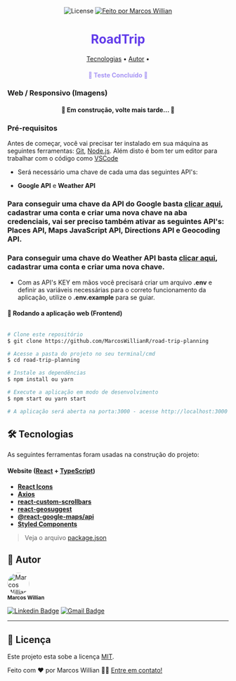 
<p align="center">
  <img alt="License" src="https://img.shields.io/badge/license-MIT-117EFF">

  <a href="https://github.com/MarcosWillianR">
    <img alt="Feito por Marcos Willian" src="http://img.shields.io/badge/feito%20por-Marcos%20Willian-%117EFF">
  </a>
</p>

<h1 align="center" style="color: #623cea; font-weight: bold">RoadTrip</h1>

<p align="center">
 <a href="#-tecnologias">Tecnologias</a> •
 <a href="#-autor">Autor</a> •
</p>

<h4 align="center" style="color: #a795f4;">🚙 Teste Concluído 🚙</h4>

### Web / Responsivo **(Imagens)**

<h4 align="center">
	🚧  Em construção, volte mais tarde... 🚧
</h4>

<!-- <p align="center" style="display: flex; align-items: flex-start; justify-content: center;">
  <img alt="RoadTrip" title="#RoadTrip" src="src/assets/desktop.gif" width="800px">
</p>

<p align="center" style="display: flex; align-items: flex-start; justify-content: center;">
  <img alt="RoadTrip" title="#RoadTrip" src="mobile1.png" width="400px">
  <img alt="RoadTrip" title="#RoadTrip" src="mobile1.png" width="400px">
</p> -->


### Pré-requisitos

Antes de começar, você vai precisar ter instalado em sua máquina as seguintes ferramentas:
[Git](https://git-scm.com), [Node.js](https://nodejs.org/en/).
Além disto é bom ter um editor para trabalhar com o código como [VSCode](https://code.visualstudio.com/)

- Será necessário uma chave de cada uma das seguintes API's:
* **Google API** e **Weather API**

### Para conseguir uma chave da **API do Google** basta [clicar aqui](https://cloud.google.com/cloud-console), cadastrar uma conta e criar uma nova chave na aba **credenciais**, vai ser preciso também ativar as seguintes API's: **Places API,** **Maps JavaScript API,** **Directions API e** **Geocoding API.**

### Para conseguir uma chave do **Weather API** basta [clicar aqui](https://openweathermap.org/api), cadastrar uma conta e criar uma nova chave.

- Com as API's KEY em mãos você precisará criar um arquivo **.env** e definir as variáveis necessárias para o correto funcionamento da aplicação, utilize o **.env.example** para se guiar.

#### 🧭 Rodando a aplicação web (Frontend)

```bash

# Clone este repositório
$ git clone https://github.com/MarcosWillianR/road-trip-planning

# Acesse a pasta do projeto no seu terminal/cmd
$ cd road-trip-planning

# Instale as dependências
$ npm install ou yarn

# Execute a aplicação em modo de desenvolvimento
$ npm start ou yarn start

# A aplicação será aberta na porta:3000 - acesse http://localhost:3000

```

## 🛠 Tecnologias

As seguintes ferramentas foram usadas na construção do projeto:

#### **Website**  ([React](https://reactjs.org/)  +  [TypeScript](https://www.typescriptlang.org/))

-   **[React Icons](https://react-icons.github.io/react-icons/)**
-   **[Axios](https://github.com/axios/axios)**
-   **[react-custom-scrollbars](https://github.com/malte-wessel/react-custom-scrollbars)**
-   **[react-geosuggest](https://github.com/ubilabs/react-geosuggest)**
-   **[@react-google-maps/api](https://github.com/JustFly1984/react-google-maps-api)**
-   **[Styled Components](https://github.com/styled-components/styled-components)**

> Veja o arquivo  [package.json](https://github.com/MarcosWillianR/road-trip-planning/blob/master/package.json)

## 🦸 Autor

 <img style="border-radius: 50%;" src="https://github.com/MarcosWillianR.png" width="50px;" alt="Marcos Willian"/>
 <br />
 <sub><b>Marcos Willian</b></sub></a>
 <br />

[![Linkedin Badge](https://img.shields.io/badge/-Marcos%20Willian-blue?style=flat-square&logo=Linkedin&logoColor=white&link=https://www.linkedin.com/in/marcos-willian-977311188/)](https://www.linkedin.com/in/marcos-willian-977311188/)
[![Gmail Badge](https://img.shields.io/badge/-markusuuuu@gmail.com-c14438?style=flat-square&logo=Gmail&logoColor=white&link=mailto:markusuuuu@gmail.com)](markusuuuu@gmail.com)

---

## 📝 Licença

Este projeto esta sobe a licença [MIT](./LICENSE).

Feito com ❤️ por Marcos Willian 👋🏽 [Entre em contato!](https://www.linkedin.com/in/marcos-willian-977311188/)

